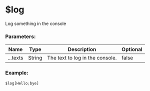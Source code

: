 # $log
Log something in the console

### Parameters:
| Name            | Type        | Description                         | Optional |
| --------------- | ----------- | ----------------------------------- | -------- |
| ...texts        | String      | The text to log in the console.     | false    |

### Example:
```js
$log[Hello;bye]
```
